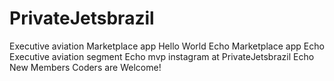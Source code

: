 # PrivateJetsbrazil
Executive aviation Marketplace app
Hello World
Echo Marketplace app
Echo Executive aviation segment
Echo mvp instagram at PrivateJetsbrazil
Echo New Members Coders are Welcome!
